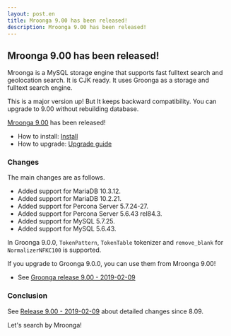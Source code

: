 ```yaml
---
layout: post.en
title: Mroonga 9.00 has been released!
description: Mroonga 9.00 has been released!
---
```


## Mroonga 9.00 has been released!

Mroonga is a MySQL storage engine that supports fast fulltext search
and geolocation search. It is CJK ready. It uses Groonga as a storage
and fulltext search engine.

This is a major version up! But It keeps backward compatibility.
You can upgrade to 9.00 without rebuilding database.

[Mroonga 9.00](/docs/news.html#release-9-00) has been released!

* How to install: [Install](/docs/install.html)
* How to upgrade: [Upgrade guide](/docs/upgrade.html)

### Changes

The main changes are as follows.

  * Added support for MariaDB 10.3.12.
  * Added support for MariaDB 10.2.21.
  * Added support for Percona Server 5.7.24-27.
  * Added support for Percona Server 5.6.43 rel84.3.
  * Added support for MySQL 5.7.25.
  * Added support for MySQL 5.6.43.

In Groonga 9.0.0, `TokenPattern`, `TokenTable` tokenizer and `remove_blank` for `NormalizerNFKC100` is supported.

If you upgrade to Groonga 9.0.0, you can use them from Mroonga 9.00!

* See [Groonga release 9.00 - 2019-02-09](http://groonga.org/docs/news.html#release-9-0-0-2019-02-09)

### Conclusion

See [Release 9.00 - 2019-02-09](/docs/news.html#release-9-00) about detailed changes since 8.09.

Let's search by Mroonga!
